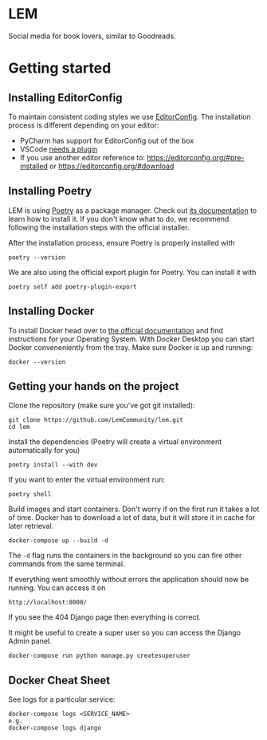 # LEM
Social media for book lovers, similar to Goodreads.

# Getting started
## Installing EditorConfig
To maintain consistent coding styles we use [EditorConfig](https://editorconfig.org/). The installation process is different depending on your editor:
* PyCharm has support for EditorConfig out of the box
* VSCode [needs a plugin](https://marketplace.visualstudio.com/items?itemName=EditorConfig.EditorConfig)
* If you use another editor reference to: https://editorconfig.org/#pre-installed or https://editorconfig.org/#download
## Installing Poetry
LEM is using [Poetry](https://python-poetry.org/) as a package manager. Check out [its documentation](https://python-poetry.org/docs/#installation) to learn how to install it. If you don't know what to do, we recommend following the installation steps with the official installer.

After the installation process, ensure Poetry is properly installed with 
```
poetry --version
```

We are also using the official export plugin for Poetry. You can install it with
```
poetry self add poetry-plugin-export
```

## Installing Docker
To install Docker head over to [the official documentation](https://docs.docker.com/get-docker/) and find instructions for your Operating System. With Docker Desktop you can start Docker conveneniently from the tray.
Make sure Docker is up and running:
```
docker --version
```

## Getting your hands on the project
Clone the repository (make sure you've got git installed):
```
git clone https://github.com/LemCommunity/lem.git
cd lem
```
Install the dependencies (Poetry will create a virtual environment automatically for you)
```
poetry install --with dev
```
If you want to enter the virtual environment run:
```
poetry shell
```

Build images and start containers. Don't worry if on the first run it takes a lot of time. Docker has to download a lot of data, but it will store it in cache for later retrieval.
```
docker-compose up --build -d
```
The `-d` flag runs the containers in the background so you can fire other commands from the same terminal.

If everything went smoothly without errors the application should now be running.
You can access it on
```
http://localhost:8000/
```
If you see the 404 Django page then everything is correct.

It might be useful to create a super user so you can access the Django Admin panel.
```
docker-compose run python manage.py createsuperuser
```

## Docker Cheat Sheet
See logs for a particular service:
```
docker-compose logs <SERVICE_NAME>
e.g.
docker-compose logs django
```



